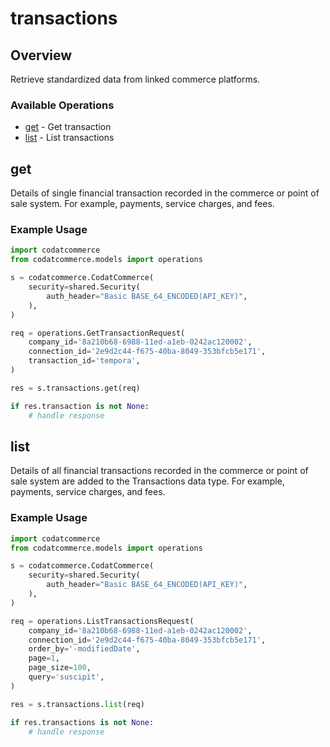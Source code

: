 # transactions

## Overview

Retrieve standardized data from linked commerce platforms.

### Available Operations

* [get](#get) - Get transaction
* [list](#list) - List transactions

## get

Details of single financial transaction recorded in the commerce or point of sale system. For example, payments, service charges, and fees.

### Example Usage

```python
import codatcommerce
from codatcommerce.models import operations

s = codatcommerce.CodatCommerce(
    security=shared.Security(
        auth_header="Basic BASE_64_ENCODED(API_KEY)",
    ),
)

req = operations.GetTransactionRequest(
    company_id='8a210b68-6988-11ed-a1eb-0242ac120002',
    connection_id='2e9d2c44-f675-40ba-8049-353bfcb5e171',
    transaction_id='tempora',
)

res = s.transactions.get(req)

if res.transaction is not None:
    # handle response
```

## list

Details of all financial transactions recorded in the commerce or point of sale system are added to the Transactions data type. For example, payments, service charges, and fees.

### Example Usage

```python
import codatcommerce
from codatcommerce.models import operations

s = codatcommerce.CodatCommerce(
    security=shared.Security(
        auth_header="Basic BASE_64_ENCODED(API_KEY)",
    ),
)

req = operations.ListTransactionsRequest(
    company_id='8a210b68-6988-11ed-a1eb-0242ac120002',
    connection_id='2e9d2c44-f675-40ba-8049-353bfcb5e171',
    order_by='-modifiedDate',
    page=1,
    page_size=100,
    query='suscipit',
)

res = s.transactions.list(req)

if res.transactions is not None:
    # handle response
```
